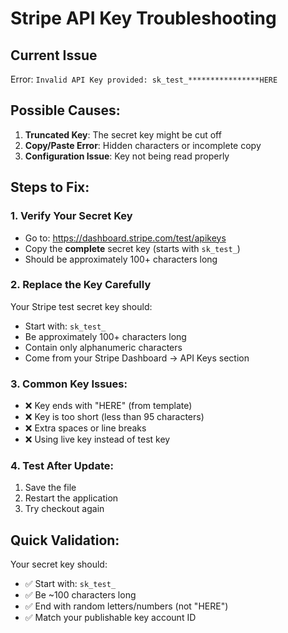 # Stripe API Key Troubleshooting

## Current Issue
Error: `Invalid API Key provided: sk_test_****************HERE`

## Possible Causes:
1. **Truncated Key**: The secret key might be cut off
2. **Copy/Paste Error**: Hidden characters or incomplete copy
3. **Configuration Issue**: Key not being read properly

## Steps to Fix:

### 1. Verify Your Secret Key
- Go to: https://dashboard.stripe.com/test/apikeys
- Copy the **complete** secret key (starts with `sk_test_`)
- Should be approximately 100+ characters long

### 2. Replace the Key Carefully
Your Stripe test secret key should:
- Start with: `sk_test_`
- Be approximately 100+ characters long
- Contain only alphanumeric characters
- Come from your Stripe Dashboard → API Keys section

### 3. Common Key Issues:
- ❌ Key ends with "HERE" (from template)
- ❌ Key is too short (less than 95 characters)
- ❌ Extra spaces or line breaks
- ❌ Using live key instead of test key

### 4. Test After Update:
1. Save the file
2. Restart the application
3. Try checkout again

## Quick Validation:
Your secret key should:
- ✅ Start with: `sk_test_`
- ✅ Be ~100 characters long
- ✅ End with random letters/numbers (not "HERE")
- ✅ Match your publishable key account ID
